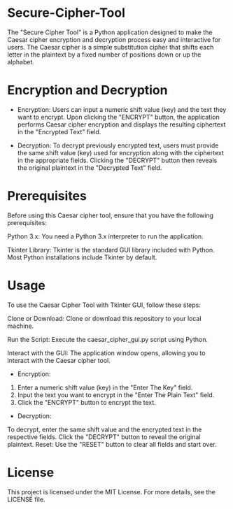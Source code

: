 # Secure-Cipher-Tool

The "Secure Cipher Tool" is a Python application designed to make the Caesar cipher encryption and decryption process easy and interactive for users. The Caesar cipher is a simple substitution cipher that shifts each letter in the plaintext by a fixed number of positions down or up the alphabet. 

# Encryption and Decryption

- Encryption:
Users can input a numeric shift value (key) and the text they want to encrypt. Upon clicking the "ENCRYPT" button, the application performs Caesar cipher encryption and displays the resulting ciphertext in the "Encrypted Text" field.

- Decryption:
To decrypt previously encrypted text, users must provide the same shift value (key) used for encryption along with the ciphertext in the appropriate fields. Clicking the "DECRYPT" button then reveals the original plaintext in the "Decrypted Text" field.

# Prerequisites

Before using this Caesar cipher tool, ensure that you have the following prerequisites:

Python 3.x: You need a Python 3.x interpreter to run the application.

Tkinter Library: Tkinter is the standard GUI library included with Python. Most Python installations include Tkinter by default.

# Usage

To use the Caesar Cipher Tool with Tkinter GUI, follow these steps:

Clone or Download: Clone or download this repository to your local machine.

Run the Script: Execute the caesar_cipher_gui.py script using Python.

Interact with the GUI: The application window opens, allowing you to interact with the Caesar cipher tool.

- Encryption:

1. Enter a numeric shift value (key) in the "Enter The Key" field.
2. Input the text you want to encrypt in the "Enter The Plain Text" field.
3. Click the "ENCRYPT" button to encrypt the text.

- Decryption:

To decrypt, enter the same shift value and the encrypted text in the respective fields.
Click the "DECRYPT" button to reveal the original plaintext.
Reset: Use the "RESET" button to clear all fields and start over.


# License

This project is licensed under the MIT License. For more details, see the LICENSE file.






